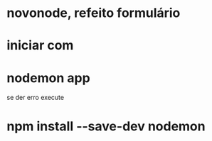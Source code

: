 # novonode, refeito formulário 

# iniciar com
# nodemon app

se der erro execute
# npm install --save-dev nodemon
